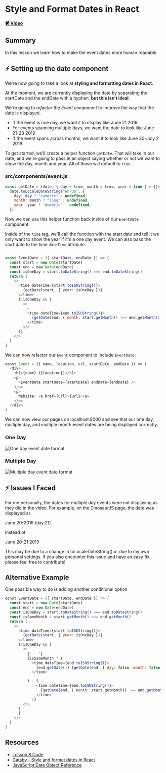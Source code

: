 # Style and Format Dates in React

**[📹 Video](https://egghead.io/lessons/gatsby-style-and-format-dates-in-react)**

## Summary

In this lesson we learn how to make the event dates more human readable.

## ⚡ Setting up the date component
We're now going to take a look at **styling and formatting dates in React**.

At the moment, we are currently displaying the date by separating the startDate and the endDate with a hyphen, **but this isn't ideal**.

We're going to *refactor the Event component* to improve the way that the date is displayed.
- If the event is one day, we want it to display like June 21 2019
- For events spanning multiple days, we want the date to look like June 21-23 2019
- If the event spans across months, we want it to look like June 30-July 2 2019

To get started, we'll create a helper function `getDate`. That will take in our date, and we're going to pass in an object saying whether or not we want to show the day, month and year. All of those will default to `true`.

### src/components/event.js
```javascript
const getDate = (date, { day = true, month = true, year = true } = {}) =>
  date.toLocaleDateString("en-US", {
    day: day ? "numeric" : undefined,
    month: month ? "long" : undefined,
    year: year ? "numeric" : undefined,
  })
```
Now we can use this helper function back inside of our `EventDate` component.

Inside of the `time` tag, we'll call the function with the start date and tell it we only want to show the year if it's a one day event. We can also pass the start date to the time `dateTime` attribute.
```js

const EventDate = ({ startDate, endDate }) => {
  const start = new Date(startDate)
  const end = new Date(endDate)
  const isOneDay = start.toDateString() === end.toDateString()
  return (
    <>
      <time dateTime={start.toISOString()}>
        {getDate(start, { year: isOneDay })}
      </time>
      {!isOneDay && (
        <>
          –
          <time dateTime={end.toISOString()}>
            {getDate(end, { month: start.getMonth() !== end.getMonth() })}
          </time>
        </>
      )}
    </>
  )
}
```
We can now refactor our `Event` component to include `EventDate`:
```javascript
const Event = ({ name, location, url, startDate, endDate }) => (
  <div>
    <h1>{name} ({location})</h1>
    <p>
      <EventDate startDate={startDate} endDate={endDate} />
    </p>
    <p>
      Website: <a href={url}>{url}</a>
    </p>
  </div>
)
```
We can now view our pages on localhost:8000 and see that our one day, multiple day, and multiple month event dates are being displayed correctly.
### One Day
![One day event date format](https://res.cloudinary.com/dg3gyk0gu/image/upload/v1593019629/transcript-images/08-style-and-format-dates-in-react-multiple-one-day.png)

### Multiple Day
![Multiple day event date format](https://res.cloudinary.com/dg3gyk0gu/image/upload/v1593019629/transcript-images/08-style-and-format-dates-in-react-multiple-day-before.png)

## ⚡ Issues I Faced
For me personally, the dates for multiple day events were not displaying as they did in the video. For example, on the DinosaurJS page, the date was displayed as

June 20-2019 (day:21)

instead of

June 20-21 2019

This may be due to a change in toLocaleDateString() or due to my own personal settings. If you also encounter this issue and have an easy fix, please feel free to contribute!

## Alternative Example 

One possible way to do is adding another conditional option

```js
const EventDate = ({ startDate, endDate }) => {
  const start = new Date(startDate)
  const end = new Date(endDate)
  const isOneDay = start.toDateString() === end.toDateString()
  const isSameMonth = start.getMonth() === end.getMonth()
  return (
    <>
      <time dateTime={start.toISOString()}>
        {getDate(start, { year: isOneDay })}
      </time>
      {!isOneDay && (
        <>
          {' - '}
          {isSameMonth ? (
            <time dateTime={end.toISOString()}>
              {end.getDate()} {getDate(end, { day: false, month: false })}
            </time>

          ) : (
              <time dateTime={end.toISOString()}>
                {getDate(end, { month: start.getMonth() !== end.getMonth() })}
              </time>
            )}
        </>
      )
      }
    </>
  )
}
```


## Resources
- [Lesson 8 Code](https://github.com/ParkerGits/authoring-gatsby-themes/tree/08-style-and-format-dates-in-react)
- [Gatsby - Style and format dates in React](https://www.gatsbyjs.org/tutorial/building-a-theme/#style-and-format-dates-in-react)
- [JavaScript Date Object Reference](https://developer.mozilla.org/en-US/docs/Web/JavaScript/Reference/Global_Objects/Date)
